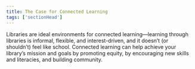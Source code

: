 ```yaml
---
title: The Case for Connected Learning
tags: ['sectionHead']
---
```

 
Libraries are ideal environments for connected learning—learning through libraries is informal, flexible, and interest-driven, and it doesn’t (or shouldn’t) feel like school. Connected learning can help achieve your library’s mission and goals by promoting equity, by encouraging new skills and literacies, and building community.
